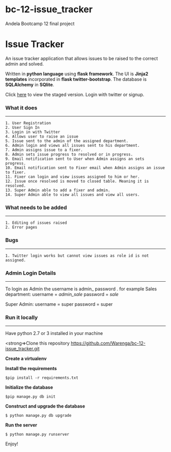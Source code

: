 # bc-12-issue_tracker
Andela Bootcamp 12 final project

# Issue Tracker

An issue tracker application that allows issues to be raised to the correct admin and solved.

Written in <strong>python language</strong> using <strong>flask framework</strong>. The UI is <strong>Jinja2 templates</strong> incorporated in <strong>flask twitter-bootstrap</strong>. The database is <strong>SQLAlchemy</strong> in <strong>SQlite</strong>.


Click <a href="http://saulu.herokuapp.com"> here</a> to view the staged version. Login with twitter or signup.


### What it does
------------------------------------------------

	1. User Registration
	2. User Sign In
	3. Login in with Twitter 
	4. Allows user to raise an issue
	5. Issue sent to the admin of the assigned department.
	6. Admin login and views all issues sent to his department.
	7. Admin assigns issue to a fixer.
	8. Admin sets issue progress to resolved or in progress.
	9. Email notification sent to User when Admin assigns an sets progress.
	10. Email notification sent to Fixer email when Admin assigns an issue to fixer.
	11. Fixer can login and view issues assigned to him or her.
	12. Issue once resolved is moved to closed table. Meaning it is resolved.
	13. Super Admin able to add a fixer and admin.
	14. Super Admin able to view all issues and view all users. 

### What needs to be added
----------------------------------------------

	1. Editing of issues raised
	2. Error pages

### Bugs
----------------------------------------------
	
	1. Twitter login works but cannot view issues as role id is not assigned.

### Admin Login Details
----------------------------------------------
To login as Admin the username is admin_<department> password <department>.
for example Sales department: username = <i>admin_sale</i> password = <i>sale</i>

Super Admin:
username = super
password = super
	

### Run it locally
--------------------------------------------------
Have python 2.7 or 3 installed in your machine

<strong=>Clone this repository</strong>
	https://github.com/Warenga/bc-12-issue_tracker.git

<strong>Create a virtualenv</strong>

<strong>Install the requirements</strong>

	$pip install -r requirements.txt

<strong>Initialize the database</strong>

	$pip manage.py db init

<strong>Construct and upgrade the database</strong>

	$ python manage.py db upgrade

<strong>Run the server</strong>

	$ python manage.py runserver
	

Enjoy!


		

